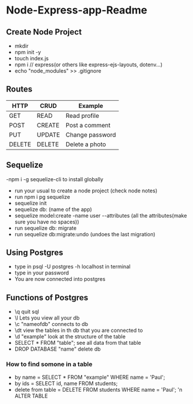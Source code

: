 # Node-Express-app-Readme

## Create Node Project

- mkdir
- npm init -y
- touch index.js 
- npm i // express(or others like express-ejs-layouts, dotenv...)
- echo "node_modules" >> .gitignore

## Routes
| HTTP  | CRUD   | Example        |
|-------|--------|----------------|
| GET   | READ   | Read profile   |
| POST  | CREATE | Post a comment |
| PUT   | UPDATE | Change password|
|DELETE | DELETE | Delete a photo |

## Sequelize

-npm i -g sequelize-cli to install globally
- run your usual to create a node project (check node notes)
- run npm i pg sequelize
- sequelize init
- sequelize db: (name of the app)
- sequelize model:create -name user --attributes (all the attributes(make sure you have no spaces))
- run sequelize db: migrate
- run sequelize db:migrate:undo (undoes the last migration)

## Using Postgres

- type in psql -U postgres -h localhost in terminal
- type in your password
- You are now connected into postgres

## Functions of Postgres

- \q quit sql
- \l Lets you view all your db
- \c "nameofdb" connects to db
- \dt view the tables in th db that you are connected to
- \d "example" look at the structure of the table
- SELECT * FROM "table"; see all data from that table
- DROP DATABASE "name" delete db

### How to find somone in a table
- by name = SELECT * FROM "example" WHERE name = 'Paul';
- by ids = SELECT id, name FROM students;
- delete from table =  DELETE FROM students WHERE name = 'Paul'; 'n ALTER TABLE
  
